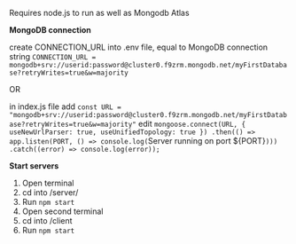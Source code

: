 Requires node.js to run as well as Mongodb Atlas


**MongoDB connection**

create CONNECTION_URL into .env file, equal to MongoDB connection string
`CONNECTION_URL = mongodb+srv://userid:password@cluster0.f9zrm.mongodb.net/myFirstDatabase?retryWrites=true&w=majority`

OR

in index.js file
add 
`const URL = "mongodb+srv://userid:password@cluster0.f9zrm.mongodb.net/myFirstDatabase?retryWrites=true&w=majority"`
edit
`mongoose.connect(URL, { useNewUrlParser: true, useUnifiedTopology: true })
    .then(() => app.listen(PORT, () => console.log(`Server running on port ${PORT}`)))
    .catch((error) => console.log(error));`
    
 **Start servers**
 
1. Open terminal
2. cd into /server/
3. Run `npm start`
4. Open second terminal
5. cd into /client
6. Run `npm start`
